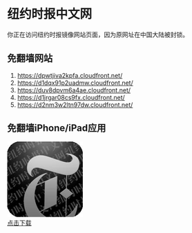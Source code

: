 <h1>纽约时报中文网</h1>
<p>你正在访问纽约时报镜像网站页面，因为原网址在中国大陆被封锁。</p>
<h2>免翻墙网站</h2>
<ol>
<li><a href="https://dpwtjiva2kpfa.cloudfront.net/" target="1">https://dpwtjiva2kpfa.cloudfront.net/</a></li>
<li><a href="https://d1dqx91p2uadmw.cloudfront.net/" target="2">https://d1dqx91p2uadmw.cloudfront.net/</a></li>
<li><a href="https://duv8dpvm6a4ae.cloudfront.net/" target="3">https://duv8dpvm6a4ae.cloudfront.net/</a></li>
<li><a href="https://d1jrgar08cs9fx.cloudfront.net/" target="4">https://d1jrgar08cs9fx.cloudfront.net/</a></li>
<li><a href="https://d2nm3w2ltn97dw.cloudfront.net/" target="5">https://d2nm3w2ltn97dw.cloudfront.net/</a></li>
</ol>
<h2>免翻墙iPhone/iPad应用</h2>
<p>
	<a href="https://itunes.apple.com/cn/app/niu-yue-shi-bao-zhong-wen-wang/id807498298?mt=8">
		<img src="icon175x175.jpeg" />
		<br/>点击下载
	</a>
</p>